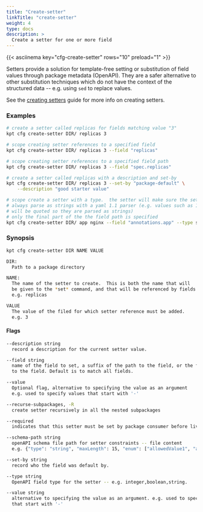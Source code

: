 ```yaml
---
title: "Create-setter"
linkTitle: "create-setter"
weight: 4
type: docs
description: >
  Create a setter for one or more field
---
```


<!--mdtogo:Short
    Create a setter for one or more field
-->

{{< asciinema key="cfg-create-setter" rows="10" preload="1" >}}

Setters provide a solution for template-free setting or substitution of field
values through package metadata (OpenAPI). They are a safer alternative to
other substitution techniques which do not have the context of the
structured data -- e.g. using `sed` to replace values.

See the [creating setters] guide for more info on creating setters.

### Examples

<!--mdtogo:Examples-->

```sh
# create a setter called replicas for fields matching value "3"
kpt cfg create-setter DIR/ replicas 3
```

```sh
# scope creating setter references to a specified field
kpt cfg create-setter DIR/ replicas 3 --field "replicas"
```

```sh
# scope creating setter references to a specified field path
kpt cfg create-setter DIR/ replicas 3 --field "spec.replicas"
```

```sh
# create a setter called replicas with a description and set-by
kpt cfg create-setter DIR/ replicas 3 --set-by "package-default" \
    --description "good starter value"
```

```sh
# scope create a setter with a type.  the setter will make sure the set fields
# always parse as strings with a yaml 1.1 parser (e.g. values such as 1,on,true
# will be quoted so they are parsed as strings)
# only the final part of the the field path is specified
kpt cfg create-setter DIR/ app nginx --field "annotations.app" --type string
```

<!--mdtogo-->

### Synopsis

<!--mdtogo:Long-->

```sh
kpt cfg create-setter DIR NAME VALUE

DIR:
  Path to a package directory

NAME:
  The name of the setter to create.  This is both the name that will
  be given to the *set* command, and that will be referenced by fields.
  e.g. replicas

VALUE
  The value of the filed for which setter reference must be added.
  e.g. 3
```

<!--mdtogo-->

#### Flags

```sh
--description string
  record a description for the current setter value.

--field string
  name of the field to set, a suffix of the path to the field, or the full path
  to the field. Default is to match all fields.

--value
  Optional flag, alternative to specifying the value as an argument
  e.g. used to specify values that start with '-'

--recurse-subpackages, -R
  create setter recursively in all the nested subpackages

--required
  indicates that this setter must be set by package consumer before live apply/preview

--schema-path string
  openAPI schema file path for setter constraints -- file content
  e.g. {"type": "string", "maxLength": 15, "enum": ["allowedValue1", "allowedValue2"]}

--set-by string
  record who the field was default by.

--type string
  OpenAPI field type for the setter -- e.g. integer,boolean,string.

--value string
  alternative to specifying the value as an argument. e.g. used to specify values
  that start with '-'
```

[creating setters]: ../../../guides/producer/setters/
